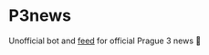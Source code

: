 # P3news

Unofficial bot and [feed](https://honzajavorek.github.io/p3news/p3news.xml) for official Prague 3 news 📰

